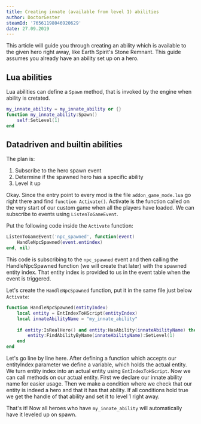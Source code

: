 ```yaml
---
title: Creating innate (available from level 1) abilities
author: DoctorGester
steamId: '76561198046920629'
date: 27.09.2019
---
```


This article will guide you through creating an ability which is available to the given hero right away, like Earth Spirit's Stone Remnant.
This guide assumes you already have an ability set up on a hero.

## Lua abilities

Lua abilities can define a `Spawn` method, that is invoked by the engine when ability is cretated.

```lua
my_innate_ability = my_innate_ability or {}
function my_innate_ability:Spawn()
    self:SetLevel(1)
end
```

## Datadriven and builtin abilities

The plan is:
1. Subscribe to the hero spawn event
2. Determine if the spawned hero has a specific ability
3. Level it up

Okay. Since the entry point to every mod is the file `addon_game_mode.lua` go right there and find `function Activate()`.
Activate is the function called on the very start of our custom game when all the players have loaded.
We can subscribe to events using `ListenToGameEvent`.

Put the following code inside the `Activate` function:

```lua
ListenToGameEvent('npc_spawned', function(event)
    HandleNpcSpawned(event.entindex)
end, nil)
```

This code is subscribing to the `npc_spawned` event and then calling the HandleNpcSpawned function (we will create that later) with the spawned entity index.
That entity index is provided to us in the event table when the event is triggered.

Let's create the `HandleNpcSpawned` function, put it in the same file just below `Activate`:

```lua
function HandleNpcSpawned(entityIndex)
    local entity = EntIndexToHScript(entityIndex)
    local innateAbilityName = "my_innate_ability"
    
    if entity:IsRealHero() and entity:HasAbility(innateAbilityName) then
        entity:FindAbilityByName(innateAbilityName):SetLevel(1)
    end
end
```

Let's go line by line here. After defining a function which accepts our entityIndex parameter we define a variable, which holds the actual entity.
We turn entity index into an actual entity using `EntIndexToHScript`. Now we can call methods on our actual entity.
First we declare our innate ability name for easier usage.
Then we make a condition where we check that our entity is indeed a hero and that it has that ability.
If all conditions hold true we get the handle of that ability and set it to level 1 right away.

That's it! Now all heroes who have `my_innate_ability` will automatically have it leveled up on spawn.
